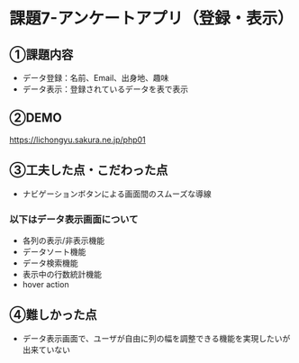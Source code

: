 # 課題7-アンケートアプリ（登録・表示）

## ①課題内容
- データ登録：名前、Email、出身地、趣味
- データ表示：登録されているデータを表で表示

## ②DEMO
https://lichongyu.sakura.ne.jp/php01

## ③工夫した点・こだわった点
- ナビゲーションボタンによる画面間のスムーズな導線
### 以下はデータ表示画面について
- 各列の表示/非表示機能
- データソート機能
- データ検索機能
- 表示中の行数統計機能
- hover action

## ④難しかった点
- データ表示画面で、ユーザが自由に列の幅を調整できる機能を実現したいが出来ていない
